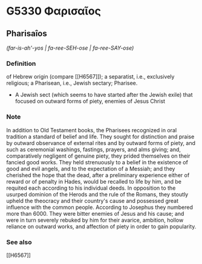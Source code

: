 # G5330 Φαρισαῖος

## Pharisaîos

_(far-is-ah'-yos | fa-ree-SEH-ose | fa-ree-SAY-ose)_

### Definition

of Hebrew origin (compare [[H6567]]); a separatist, i.e., exclusively religious; a Pharisean, i.e., Jewish sectary; Pharisee.

- A Jewish sect (which seems to have started after the Jewish exile) that focused on outward forms of piety, enemies of Jesus Christ

### Note

In addition to Old Testament books, the Pharisees recognized in oral tradition a standard of belief and life. They sought for distinction and praise by outward observance of external rites and by outward forms of piety, and such as ceremonial washings, fastings, prayers, and alms giving; and, comparatively negligent of genuine piety, they prided themselves on their fancied good works. They held strenuously to a belief in the existence of good and evil angels, and to the expectation of a Messiah; and they cherished the hope that the dead, after a preliminary experience either of reward or of penalty in Hades, would be recalled to life by him, and be requited each according to his individual deeds. In opposition to the usurped dominion of the Herods and the rule of the Romans, they stoutly upheld the theocracy and their country's cause and possessed great influence with the common people. According to Josephus they numbered more than 6000. They were bitter enemies of Jesus and his cause; and were in turn severely rebuked by him for their avarice, ambition, hollow reliance on outward works, and affection of piety in order to gain popularity.

### See also

[[H6567]]


